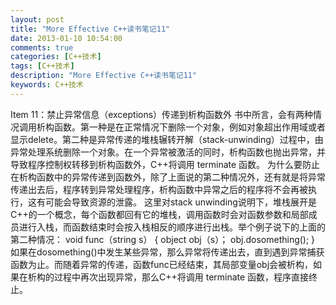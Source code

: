 ```yaml
---
layout: post
title: "More Effective C++读书笔记11"
date: 2013-01-10 10:54:00 
comments: true
categories: [C++技术]
tags: [C++技术]
description: "More Effective C++读书笔记11"
keywords: C++技术
---
```


  Item 11：禁止异常信息（exceptions）传递到析构函数外
   书中所言，会有两种情况调用析构函数。第一种是在正常情况下删除一个对象，例如对象超出作用域或者显示delete。第二种是异常传递的堆栈辗转开解（stack-unwinding）过程中，由异常处理系统删除一个对象。在一个异常被激活的同时，析构函数也抛出异常，并导致程序控制权转移到析构函数外，C++将调用 terminate 函数。
     为什么要防止在析构函数中的异常传递到函数外，除了上面说的第二种情况外，还有就是将异常传递出去后，程序转到异常处理程序，析构函数中异常之后的程序将不会再被执行，这有可能会导致资源的泄露。
       这里对stack unwinding说明下，堆栈展开是C++的一个概念，每个函数都回有它的堆栈，调用函数时会对函数参数和局部成员进行入栈，而函数结束时会按入栈相反的顺序进行出栈。举个例子说下的上面的第二种情况：
        void func（string s）
{
    object obj（s）；
    obj.dosomething();
}
        如果在dosomething()中发生某些异常，那么异常将传递出去，直到遇到异常捕获函数为止。而随着异常的传递，函数func已经结束，其局部变量obj会被析构，如果在析构的过程中再次出现异常，那么C++将调用 terminate 函数，程序直接终止。

